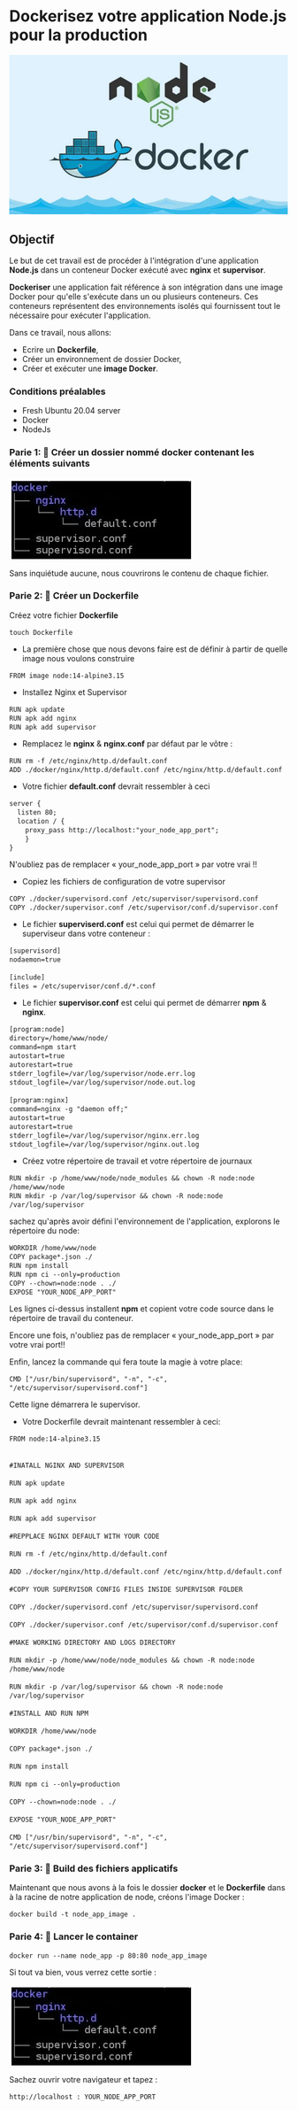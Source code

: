# Dockerisez votre application Node.js pour la production

![docker Node](/images/node-docker.png)

## Objectif

Le but de cet travail est de procéder à l'intégration d'une application **Node.js** dans un conteneur Docker exécuté avec **nginx** et **supervisor**.

**Dockeriser** une application fait référence à son intégration dans une image Docker pour qu'elle s'exécute dans un ou plusieurs conteneurs. Ces conteneurs représentent des environnements isolés qui fournissent tout le nécessaire pour exécuter l'application.

Dans ce travail, nous allons:

* Ecrire un **Dockerfile**,
* Créer un environnement de dossier Docker,
* Créer et exécuter une **image Docker**.

### Conditions préalables
* Fresh Ubuntu 20.04 server
* Docker
* NodeJs

### Parie 1: 📌 Créer un dossier nommé **docker** contenant les éléments suivants

![Docker Folder](/images/docker-folder.png)

Sans inquiétude aucune, nous couvrirons le contenu de chaque fichier.

### Parie 2: 📌 Créer un Dockerfile

Créez votre fichier **Dockerfile**

```
touch Dockerfile
```
* La première chose que nous devons faire est de définir à partir de quelle image nous voulons construire

```
FROM image node:14-alpine3.15
```
* Installez Nginx et Supervisor

```
RUN apk update
RUN apk add nginx
RUN apk add supervisor
```
* Remplacez le **nginx** & **nginx.conf** par défaut par le vôtre :

```
RUN rm -f /etc/nginx/http.d/default.conf
ADD ./docker/nginx/http.d/default.conf /etc/nginx/http.d/default.conf
```
* Votre fichier **default.conf** devrait ressembler à ceci

```
server {
  listen 80;
  location / {
	proxy_pass http://localhost:"your_node_app_port";
	}
}
```
N'oubliez pas de remplacer « your_node_app_port » par votre vrai !!

* Copiez les fichiers de configuration de votre supervisor

```
COPY ./docker/supervisord.conf /etc/supervisor/supervisord.conf
COPY ./docker/supervisor.conf /etc/supervisor/conf.d/supervisor.conf
```
* Le fichier **superviserd.conf** est celui qui permet de démarrer le superviseur dans votre conteneur :

```
[supervisord]
nodaemon=true

[include]
files = /etc/supervisor/conf.d/*.conf
```
* Le fichier **supervisor.conf** est celui qui permet de démarrer **npm** & **nginx**.

```
[program:node]
directory=/home/www/node/
command=npm start
autostart=true
autorestart=true
stderr_logfile=/var/log/supervisor/node.err.log
stdout_logfile=/var/log/supervisor/node.out.log

[program:nginx]
command=nginx -g "daemon off;"
autostart=true
autorestart=true
stderr_logfile=/var/log/supervisor/nginx.err.log
stdout_logfile=/var/log/supervisor/nginx.out.log
```
* Créez votre répertoire de travail et votre répertoire de journaux 

```
RUN mkdir -p /home/www/node/node_modules && chown -R node:node /home/www/node
RUN mkdir -p /var/log/supervisor && chown -R node:node /var/log/supervisor
```
sachez qu'après avoir défini l'environnement de l'application, explorons le répertoire du node:

```
WORKDIR /home/www/node
COPY package*.json ./
RUN npm install
RUN npm ci --only=production
COPY --chown=node:node . ./
EXPOSE "YOUR_NODE_APP_PORT"
```
Les lignes ci-dessus installent **npm** et copient votre code source dans le répertoire de travail du conteneur.

Encore une fois, n'oubliez pas de remplacer « your_node_app_port » par votre vrai port!!

Enfin, lancez la commande qui fera toute la magie à votre place:

```
CMD ["/usr/bin/supervisord", "-n", "-c", "/etc/supervisor/supervisord.conf"]
```
Cette ligne démarrera le supervisor.

* Votre Dockerfile devrait maintenant ressembler à ceci:

```
FROM node:14-alpine3.15


#INATALL NGINX AND SUPERVISOR

RUN apk update

RUN apk add nginx

RUN apk add supervisor

#REPPLACE NGINX DEFAULT WITH YOUR CODE

RUN rm -f /etc/nginx/http.d/default.conf

ADD ./docker/nginx/http.d/default.conf /etc/nginx/http.d/default.conf

#COPY YOUR SUPERVISOR CONFIG FILES INSIDE SUPERVISOR FOLDER

COPY ./docker/supervisord.conf /etc/supervisor/supervisord.conf

COPY ./docker/supervisor.conf /etc/supervisor/conf.d/supervisor.conf

#MAKE WORKING DIRECTORY AND LOGS DIRECTORY

RUN mkdir -p /home/www/node/node_modules && chown -R node:node /home/www/node

RUN mkdir -p /var/log/supervisor && chown -R node:node /var/log/supervisor

#INSTALL AND RUN NPM 

WORKDIR /home/www/node

COPY package*.json ./

RUN npm install

RUN npm ci --only=production

COPY --chown=node:node . ./

EXPOSE "YOUR_NODE_APP_PORT"

CMD ["/usr/bin/supervisord", "-n", "-c", "/etc/supervisor/supervisord.conf"]
```

### Parie 3: 📌 Build des fichiers applicatifs

Maintenant que nous avons à la fois le dossier **docker** et le **Dockerfile** dans à la racine de notre application de node, créons l'image Docker :

```
docker build -t node_app_image .
```

### Parie 4: 📌 Lancer le container

```
docker run --name node_app -p 80:80 node_app_image
```
Si tout va bien, vous verrez cette sortie :

![Docker Folder](/images/docker-folder.png)

Sachez ouvrir votre navigateur et tapez :

```
http://localhost : YOUR_NODE_APP_PORT
```